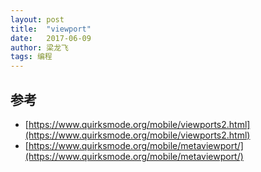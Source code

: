 ```yaml
---
layout: post
title:  "viewport"
date:   2017-06-09
author: 梁龙飞
tags: 编程
---
```



## 参考
- [https://www.quirksmode.org/mobile/viewports2.html](https://www.quirksmode.org/mobile/viewports2.html)
- [https://www.quirksmode.org/mobile/metaviewport/](https://www.quirksmode.org/mobile/metaviewport/)
